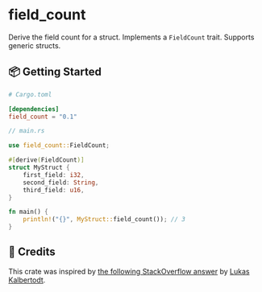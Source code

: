 # field_count

Derive the field count for a struct. Implements a `FieldCount` trait. Supports generic structs.

## 📦 Getting Started

```toml
# Cargo.toml

[dependencies]
field_count = "0.1"
```

```rust
// main.rs

use field_count::FieldCount;

#[derive(FieldCount)]
struct MyStruct {
    first_field: i32,
    second_field: String,
    third_field: u16,
}

fn main() {
    println!("{}", MyStruct::field_count()); // 3
}
```

## 🙏 Credits

This crate was inspired by [the following StackOverflow answer](https://stackoverflow.com/a/54177920/1466456) by [Lukas Kalbertodt](https://github.com/LukasKalbertodt).
